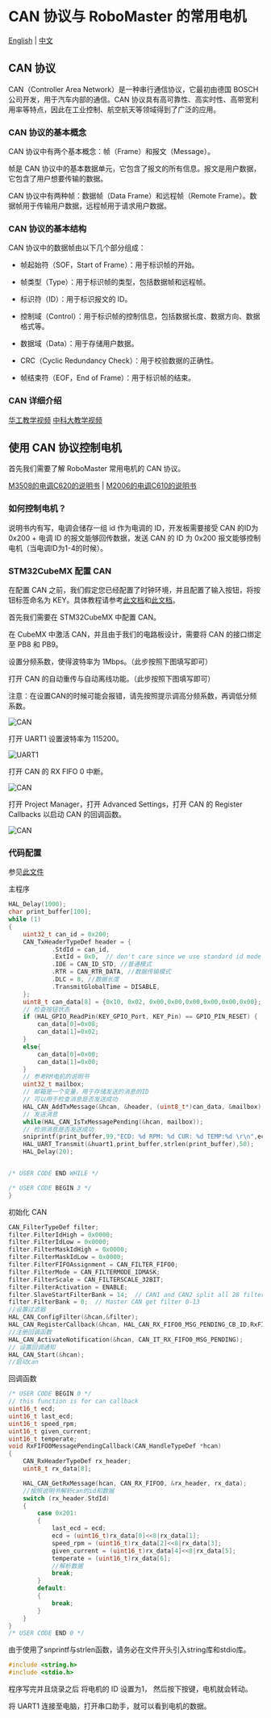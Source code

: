 # CAN 协议与 RoboMaster 的常用电机

[English](README.md) | [中文](README_zh.md)

## CAN 协议

CAN（Controller Area Network）是一种串行通信协议，它最初由德国 BOSCH 公司开发，用于汽车内部的通信。CAN 协议具有高可靠性、高实时性、高带宽利用率等特点，因此在工业控制、航空航天等领域得到了广泛的应用。

### CAN 协议的基本概念

CAN 协议中有两个基本概念：帧（Frame）和报文（Message）。

帧是 CAN 协议中的基本数据单元，它包含了报文的所有信息。报文是用户数据，它包含了用户想要传输的数据。

CAN 协议中有两种帧：数据帧（Data Frame）和远程帧（Remote Frame）。数据帧用于传输用户数据，远程帧用于请求用户数据。

### CAN 协议的基本结构

CAN 协议中的数据帧由以下几个部分组成：

- 帧起始符（SOF，Start of Frame）：用于标识帧的开始。

- 帧类型（Type）：用于标识帧的类型，包括数据帧和远程帧。

- 标识符（ID）：用于标识报文的 ID。

- 控制域（Control）：用于标识帧的控制信息，包括数据长度、数据方向、数据格式等。

- 数据域（Data）：用于存储用户数据。

- CRC（Cyclic Redundancy Check）：用于校验数据的正确性。

- 帧结束符（EOF，End of Frame）：用于标识帧的结束。

### CAN 详细介绍

[华工教学视频](https://www.bilibili.com/video/BV1Dq4y1J7WA/?spm_id_from=333.337.search-card.all.click&vd_source=12f331bedce3ff2e9fdf30aaa1f157d3)
[中科大教学视频](https://www.bilibili.com/video/BV1HY411D7Ar/?spm_id_from=333.337.search-card.all.click)

## 使用 CAN 协议控制电机

首先我们需要了解 RoboMaster 常用电机的 CAN 协议。

[M3508的电调C620的说明书](https://www.robomaster.com/zh-CN/products/components/general/M3508) | [M2006的电调C610的说明书](https://www.robomaster.com/zh-CN/products/components/general/M2006)

### 如何控制电机？

说明书内有写，电调会储存一组 id 作为电调的 ID，开发板需要接受 CAN 的ID为 0x200 + 电调 ID 的报文能够回传数据，发送 CAN 的 ID 为 0x200 报文能够控制电机（当电调ID为1-4的时候）。

### STM32CubeMX 配置 CAN

在配置 CAN 之前，我们假定您已经配置了时钟环境，并且配置了输入按钮，将按钮标签命名为 KEY。具体教程请参考[此文档](../6.Key_Input/README_zh.md)和[此文档](../2.New_Empty_Project/README_zh.md)。

首先我们需要在 STM32CubeMX 中配置 CAN。

在 CubeMX 中激活 CAN，并且由于我们的电路板设计，需要将 CAN 的接口绑定至 PB8 和 PB9。

设置分频系数，使得波特率为 1Mbps。（此步按照下图填写即可）

打开 CAN 的自动重传与自动离线功能。（此步按照下图填写即可）

注意：在设置CAN的时候可能会报错，请先按照提示调高分频系数，再调低分频系数。

![CAN](images/1.png)

打开 UART1 设置波特率为 115200。

![UART1](images/2.png)

打开 CAN 的 RX FIFO 0 中断。

![CAN](images/3.png)

打开 Project Manager，打开 Advanced Settings，打开 CAN 的 Register Callbacks 以启动 CAN 的回调函数。

![CAN](images/4.png)

### 代码配置

参见[此文件](../../sample/1.16.F103_CAN_Motor/F103_CAN_Motor/Core/Src/main.c)

主程序

```c
HAL_Delay(1000);
char print_buffer[100];
while (1)
{
    uint32_t can_id = 0x200;
    CAN_TxHeaderTypeDef header = {
            .StdId = can_id,
            .ExtId = 0x0,  // don't care since we use standard id mode
            .IDE = CAN_ID_STD, //普通模式
            .RTR = CAN_RTR_DATA, //数据传输模式
            .DLC = 8, //数据长度
            .TransmitGlobalTime = DISABLE, 
    };
    uint8_t can_data[8] = {0x10, 0x02, 0x00,0x00,0x00,0x00,0x00,0x00};
    // 检查按钮状态
    if (HAL_GPIO_ReadPin(KEY_GPIO_Port, KEY_Pin) == GPIO_PIN_RESET) {
        can_data[0]=0x08;
        can_data[1]=0x02;
    }
    else{
        can_data[0]=0x00;
        can_data[1]=0x00;
    }
    // 参考RM电机的说明书
    uint32_t mailbox;
    // 邮箱是一个变量，用于存储发送的消息的ID
    // 可以用于检查消息是否发送成功
    HAL_CAN_AddTxMessage(&hcan, &header, (uint8_t*)can_data, &mailbox);
    // 发送消息
    while(HAL_CAN_IsTxMessagePending(&hcan, mailbox));
    // 检测消息是否发送成功
    sniprintf(print_buffer,99,"ECD: %d RPM: %d CUR: %d TEMP:%d \r\n",ecd,speed_rpm,given_current,temperate);
    HAL_UART_Transmit(&huart1,print_buffer,strlen(print_buffer),50);
    HAL_Delay(20);


/* USER CODE END WHILE */

/* USER CODE BEGIN 3 */
}
```

初始化 CAN

```c
CAN_FilterTypeDef filter;
filter.FilterIdHigh = 0x0000;
filter.FilterIdLow = 0x0000;
filter.FilterMaskIdHigh = 0x0000;
filter.FilterMaskIdLow = 0x0000;
filter.FilterFIFOAssignment = CAN_FILTER_FIFO0;
filter.FilterMode = CAN_FILTERMODE_IDMASK;
filter.FilterScale = CAN_FILTERSCALE_32BIT;
filter.FilterActivation = ENABLE;
filter.SlaveStartFilterBank = 14;  // CAN1 and CAN2 split all 28 filters
filter.FilterBank = 0;  // Master CAN get filter 0-13
//设置过滤器
HAL_CAN_ConfigFilter(&hcan,&filter);
HAL_CAN_RegisterCallback(&hcan, HAL_CAN_RX_FIFO0_MSG_PENDING_CB_ID,RxFIFO0MessagePendingCallback);
//注册回调函数
HAL_CAN_ActivateNotification(&hcan, CAN_IT_RX_FIFO0_MSG_PENDING);
// 设置回调通知
HAL_CAN_Start(&hcan);
//启动can
```

回调函数
```c
/* USER CODE BEGIN 0 */
// this function is for can callback
uint16_t ecd;
uint16_t last_ecd;
uint16_t speed_rpm;
uint16_t given_current;
uint16_t temperate;
void RxFIFO0MessagePendingCallback(CAN_HandleTypeDef *hcan)
{
    CAN_RxHeaderTypeDef rx_header;
    uint8_t rx_data[8];

    HAL_CAN_GetRxMessage(hcan, CAN_RX_FIFO0, &rx_header, rx_data);
    //按照说明书解析can的id和数据
    switch (rx_header.StdId)
    {
        case 0x201:
        {
            last_ecd = ecd;
            ecd = (uint16_t)rx_data[0]<<8|rx_data[1];
            speed_rpm = (uint16_t)rx_data[2]<<8|rx_data[3];
            given_current = (uint16_t)rx_data[4]<<8|rx_data[5];
            temperate = (uint16_t)rx_data[6];
            //解析数据
            break;
        }
        default:
        {
            break;
        }
    }
}
/* USER CODE END 0 */
```

由于使用了snprintf与strlen函数，请务必在文件开头引入string库和stdio库。

```c
#include <string.h>
#include <stdio.h>
```

程序写完并且烧录之后
将电机的 ID 设置为1，
然后按下按键，电机就会转动。

将 UART1 连接至电脑，打开串口助手，就可以看到电机的数据。

